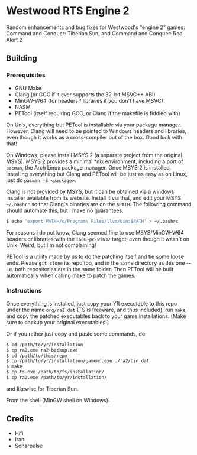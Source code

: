 Westwood RTS Engine 2
================================================================================
Random enhancements and bug fixes for Westwood's "engine 2" games: Command and
Conquer: Tiberian Sun, and Command and Conquer: Red Alert 2

Building
--------------------------------------------------------------------------------

### Prerequisites

 - GNU Make
 - Clang (or GCC if it ever supports the 32-bit MSVC++ ABI)
 - MinGW-W64 (for headers / libraries if you don't have MSVC)
 - NASM
 - PETool (itself requiring GCC, or Clang if the makefile is fiddled with)

On Unix, everything but PETool is installable via your package manager. However,
Clang will need to be pointed to Windows headers and libraries, even though it
works as a cross-compiler out of the box. Good luck with that!

On Windows, please install MSYS 2 (a separate project from the original MSYS).
MSYS 2 provides a minimal *nix environment, including a port of `pacman`, the
Arch Linux package manager. Once MSYS 2 is installed, installing everything but
Clang and PETool will be just as easy as on Linux, just do `pacman -S
<package>`.

Clang is not provided by MSYS, but it can be obtained via a windows installer
available from its website. Install it via that, and edit your MSYS `~/.bashrc`
so that Clang's binaries are on the `$PATH`. The following command should
automate this, but I make no guarantees:

```sh
$ echo 'export PATH=/c/Program\ Files/llvm/bin:$PATH' > ~/.bashrc
```

For reasons i do not know, Clang seemed fine to use MSYS/MinGW-W64 headers or
libraries with the `i686-pc-win32` target, even though it wasn't on Unix. Weird,
but I'm not complaining!

PETool is a utility made by us to do the patching itself and tie some loose
ends. Please `git clone` its repo too, and in the same directory as this one --
i.e. both repositories are in the same folder. Then PETool will be built
automatically when calling make to patch the games.

### Instructions

Once everything is installed, just copy your YR executable to this repo under
the name `org/ra2.dat` (TS is freeware, and thus included), run `make`, and copy
the patched executables back to your game installations. (Make sure to backup
your original executables!)

Or if you rather just copy and paste some commands, do:

```sh
$ cd /path/to/yr/installation
$ cp ra2.exe ra2-backup.exe
$ cd /path/to/this/repo
$ cp /path/to/yr/installation/gamemd.exe ./ra2/bin.dat
$ make
$ cp ts.exe /path/to/fs/installation/
$ cp ra2.exe /path/to/yr/installation/
```
and likewise for Tiberian Sun.

From the shell (MinGW shell on Windows).

Credits
--------------------------------------------------------------------------------

 - Hifi
 - Iran
 - Sonarpulse
